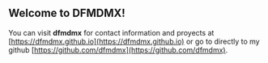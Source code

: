 ## Welcome to DFMDMX!

You can visit **dfmdmx** for contact information and proyects at [https://dfmdmx.github.io](https://dfmdmx.github.io) or go to directly to my github [https://github.com/dfmdmx](https://github.com/dfmdmx).

